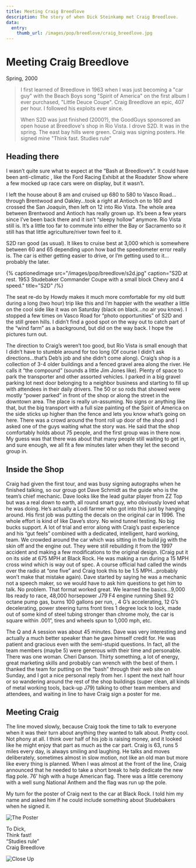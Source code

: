 ```yaml
---
title: Meeting Craig Breedlove
description: The story of when Dick Steinkamp met Craig Breedlove.
data:
  entry:
    thumb_url: /images/pop/breedlove/craig_breedlove.jpg
---
```


# Meeting Craig Breedlove
Spring, 2000

> I first learned of Breedlove in 1963 when I was just becoming a "car guy" with the Beach Boys song "Spirit of America" on the first album I ever purchased, "Little Deuce Coupe". Craig Breedlove an epic, 407 per hour. I followed his exploits ever since.
> 
> When S2D was just finished (2000?), the GoodGuys sponsored an open house at Breedlove's shop in Rio Vista.  I drove S2D.  It was in the spring.  The east bay hills were green.  Craig was signing posters.  He signed mine "Think fast.  Studies rule"

## Heading there

I wasn’t quite sure what to expect at the “Bash at Breedlove’s”.  It could have been anti-climatic , like the Ford Racing Exhibit at the Roadster Show where a few mocked up race cars were on display, but it wasn’t.

I left the house about 8 am and cruised up 680 to 580 to Vasco Road…through Brentwood and Oakley…took a right at Antioch on to 160 and crossed the San Joaquin, then left on 12 into Rio Vista.  The whole area between Brentwood and Antioch has really grown up.  It’s been a few years since I’ve been back there and it isn’t “sleepy hollow” anymore.  Rio Vista still is.  It’s a little too far to commute into either the Bay or Sacramento so it still has that little agriculture/river town feel to it.

S2D ran good (as usual).  It likes to cruise best at 3,000 which is somewhere between 60 and 65 depending upon how bad the speedometer error really is.  The car is either getting easier to drive, or I’m getting used to it…probably the later.

{% captionedimage src="/images/pop/breedlove/s2d.jpg" caption="S2D at rest. 1953 Studebaker Commander Coupe with a small block Chevy and 4 speed." title="S2D" /%}

The seat re-do by Howdy makes it much more comfortable for my old butt during a long (two hour) trip like this and I’m happier with the weather a little on the cool side like it was on Saturday (black on black…no air you know).   I stopped a few times on Vasco Road for “photo opportunities” of  S2D and the still green hills.  I didn’t find a good spot on the way out to catch part of the “wind farm” as a background, but did on the way back.  I hope the pictures turn out.



The direction to Craig’s weren’t too good, but Rio Vista is small enough that I didn’t have to stumble around for too long (Of course I didn’t ask directions…that’s Deb’s job and she didn’t come along).  Craig’s shop is a collection of 3-4 older buildings and a fenced gravel area along the river.  He calls it “the compound” (sounds a little Jim Jones like).  Plenty of space to park the transporter and other assorted vehicles.  I parked in a big gravel parking lot next door belonging to a neighbor business and starting to fill up with attendees in their daily drivers.  The 50 or so rods that showed were mostly “power parked” in front of the shop or along the street in the downtown area.   The place is really un-assuming.  No signs or anything like that, but the big transport with a full size painting of the Spirit of America on the side sticks up higher than the fence and lets you know what’s going on here.   There was a crowd around the front roll up door of the shop and I asked one of the guys waiting what the story was.   He said that the shop comfortably holds about 75 people, and the first group was in there now.  My guess was that there was about that many people still waiting to get in, and sure enough, we all fit a few minutes later when they let the second group in.

## Inside the Shop

Craig had given the first tour, and was busy signing autographs when he finished talking, so our group got Dave Schmidt as the guide who is the team’s chief mechanic.  Dave looks like the lead guitar player from ZZ Top but was a real down to earth, all round smart guy, who obviously loved what he was doing.  He’s actually a Lodi farmer who got into this just by hanging around.  His first job was putting the decals on the original car in 1996.  The whole effort is kind of like Dave’s story.  No wind tunnel testing.  No big bucks support.  A lot of trial and error along with Craig’s past experience and his “gut feels” combined with a dedicated, intelligent, hard working, team.  We crowded around the car which was sitting in the build jig with the skin off and the engine out.  They were still rebuilding it from the 1997 accident and making a few modifications to the original design.  (Craig put it on its side at 675 MPH at Black Rock.  He was making a run during a 15 MPH cross wind which is way out of spec.  A course official had called the winds over the radio at “one five” and Craig took this to be 1.5 MPH…probably won’t make that mistake again).   Dave started by saying he was a mechanic not a speech maker, so we would have to ask him questions to get him to talk.  No problem.  That format worked great.  We learned the basics...9,000 lbs ready to race, 48,000 horsepower J79 F4 engine running Shell 92 octane pump gas, burns 100 gallons per run, ,  4 G’s accelerating, 12 G’s decelerating,  power steering turns front tires 1 degree lock to lock, made out of some kind of steel tubing stronger than chrome moly, the car is square within .001”, tires and wheels spun to 1,000 mph, etc.


The Q and A session was about 45 minutes.  Dave was very interesting and actually a much better speaker than he gave himself credit for.  He was patient and gracious even with the semi-stupid questions.  In fact, all the team members (maybe 5) were generous with their time and personable.  There was one woman.  Cheri Danson.  Thirty something, a lot of energy, great marketing skills and probably can wrench with the best of them.  I thanked the team for putting on the “bash” through their web site on Sunday, and I got a nice personal reply from her.  I spent the next half hour or so wandering around the rest of the shop buildings (super clean, all kinds of metal working tools, back-up J79) talking to other team members and attendees, and waiting in line to have Craig sign a poster for me.

## Meeting Craig

The line moved slowly, because Craig took the time to talk to everyone when it was their turn  about anything they wanted to talk about.   Pretty cool.  Not phony at all.  I think over half of his job is raising money, and it looked like he might enjoy that part as much as the car part.  Craig is 63, runs 5 miles every day, is always smiling and laughing.   He talks and moves deliberately, sometimes almost in slow motion, not like an old man but more like every thing is planned.  When I was almost at the front of the line, Craig announced that he needed to take a short break to help dedicate the new flag pole.  76’ high with a huge American flag.  There was a little ceremony with a well sung National Anthem and the flag was run up the pole.



My turn for the poster of Craig next to the car at Black Rock.  I told him my name and asked him if he could include something about Studebakers when he signed it.

![The Poster](/images/pop/breedlove/poster_signed.jpg)

To Dick,  
Think fast!  
“Studies rule”  
Craig Breedlove

![Close Up](/images/pop/breedlove/poster_closeup.jpg)

